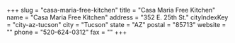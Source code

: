 +++
slug = "casa-maria-free-kitchen"
title = "Casa Maria Free Kitchen"
name = "Casa Maria Free Kitchen"
address = "352 E. 25th St."
cityIndexKey = "city-az-tucson"
city = "Tucson"
state = "AZ"
postal = "85713"
website = ""
phone = "520-624-0312"
fax = ""
+++
